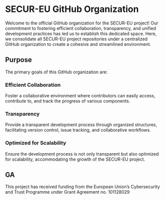 # SECUR-EU GitHub Organization

Welcome to the official GitHub organization for the SECUR-EU project! Our commitment to fostering efficient collaboration, transparency, and unified development practices has led us to establish this dedicated space. Here, we consolidate all SECUR-EU project repositories under a centralized GitHub organization to create a cohesive and streamlined environment.

## Purpose
The primary goals of this GitHub organization are:

### Efficient Collaboration
Foster a collaborative environment where contributors can easily access, contribute to, and track the progress of various components.

### Transparency
Provide a transparent development process through organized structures, facilitating version control, issue tracking, and collaborative workflows.

### Optimized for Scalability
Ensure the development process is not only transparent but also optimized for scalability, accommodating the growth of the SECUR-EU project.

## GA
This project has received funding from the European Union’s Cybersecurity and Trust Programme under Grant Agreement no. 101128029​